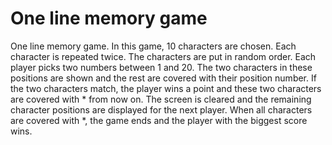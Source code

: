 # One line memory game

One line memory game. In this game, 10 characters are chosen. Each character is repeated twice. The characters are put in random order. Each player picks two numbers between 1 and 20. The two characters in these positions are shown and the rest are covered with their position number. If the two characters match, the player wins a point and these two characters are covered with * from now on. The screen is cleared and the remaining character positions are displayed for the next player. When all characters are covered with *, the game ends and the player with the biggest score wins.
